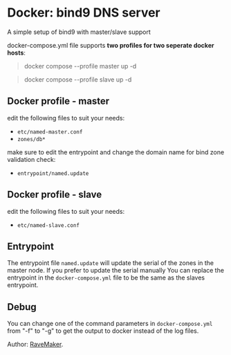 # Docker: bind9 DNS server

A simple setup of bind9 with master/slave support

docker-compose.yml file supports **two profiles for two seperate docker hosts**:

> docker compose --profile master up -d

> docker compose --profile slave up -d


## Docker profile - master

edit the following files to suit your needs:

- `etc/named-master.conf`
- `zones/db*`

make sure to edit the entrypoint and change the domain name for bind zone validation check:

- `entrypoint/named.update`

## Docker profile - slave

edit the following files to suit your needs:

- `etc/named-slave.conf`

## Entrypoint

The entrypoint file `named.update` will update the serial of the zones in the master node.
If you prefer to update the serial manually You can replace the entrypoint in the `docker-compose.yml` file to be the same as the slaves entrypoint.

## Debug

You can change one of the command parameters in `docker-compose.yml` from "-f" to "-g" to get the output to docker instead of the log files.

Author: [RaveMaker][RaveMaker].

[RaveMaker]: http://ravemaker.net
